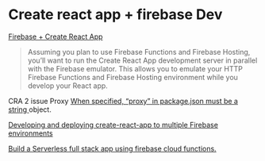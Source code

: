 # Create react app + firebase Dev

 [Firebase + Create React App](https://peterhrynkow.com/firebase/2018/08/01/firebase-with-create-react-app.html)

> Assuming you plan to use Firebase Functions and Firebase Hosting, you’ll want to run the Create React App development server in parallel with the Firebase emulator. This allows you to emulate your HTTP Firebase Functions and Firebase Hosting environment while you develop your React app.

CRA 2 issue Proxy [When specified, “proxy” in package.json must be a string ](https://stackoverflow.com/questions/52605997/when-specified-proxy-in-package-json-must-be-a-string) object.

[Developing and deploying create-react-app to multiple Firebase environments](https://dev.to/captemulation/developing-and-deploying-create-react-app-to-multiple-firebase-environments-4e8h)

[Build a Serverless full stack app using firebase cloud functions.](https://blog.usejournal.com/build-a-serverless-full-stack-app-using-firebase-cloud-functions-81afe34a64fc)

